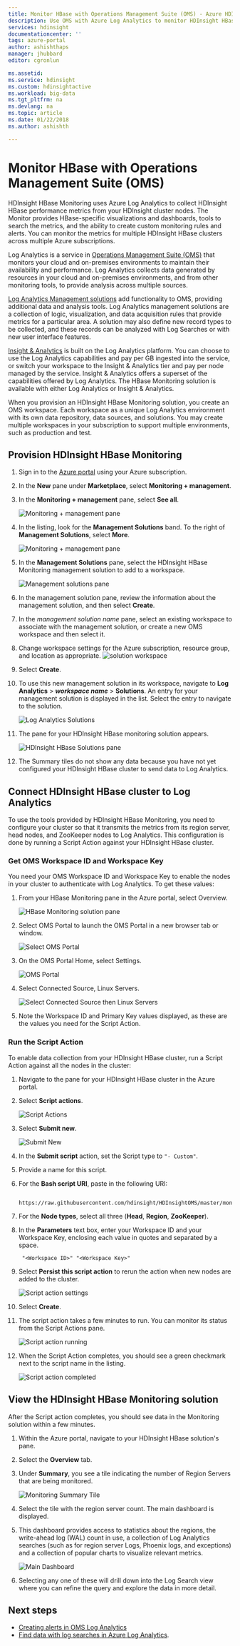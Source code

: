 ```yaml
---
title: Monitor HBase with Operations Management Suite (OMS) - Azure HDInsight | Microsoft Docs
description: Use OMS with Azure Log Analytics to monitor HDInsight HBase clusters.
services: hdinsight
documentationcenter: ''
tags: azure-portal
author: ashishthaps
manager: jhubbard
editor: cgronlun

ms.assetid: 
ms.service: hdinsight
ms.custom: hdinsightactive
ms.workload: big-data
ms.tgt_pltfrm: na
ms.devlang: na
ms.topic: article
ms.date: 01/22/2018
ms.author: ashishth

---
```

# Monitor HBase with Operations Management Suite (OMS)

HDInsight HBase Monitoring uses Azure Log Analytics to collect HDInsight HBase performance metrics from your HDInsight cluster nodes. The Monitor provides HBase-specific visualizations and dashboards, tools to search the metrics, and the ability to create custom monitoring rules and alerts. You can monitor the metrics for multiple HDInsight HBase clusters across multiple Azure subscriptions.

Log Analytics is a service in [Operations Management Suite (OMS)](../../operations-management-suite/operations-management-suite-overview.md) that monitors your cloud and on-premises environments to maintain their availability and performance. Log Analytics collects data generated by resources in your cloud and on-premises environments, and from other monitoring tools, to provide analysis across multiple sources.

[Log Analytics Management solutions](../../log-analytics/log-analytics-add-solutions.md) add functionality to OMS, providing additional data and analysis tools. Log Analytics management solutions are a collection of logic, visualization, and data acquisition rules that provide metrics for a particular area. A solution may also define new record types to be collected, and these records can be analyzed with Log Searches or with new user interface features.

[Insight & Analytics](https://azure.microsoft.com/pricing/details/insight-analytics/) is built on the Log Analytics platform. You can choose to use the Log Analytics capabilities and pay per GB ingested into the service, or switch your workspace to the Insight & Analytics tier and pay per node managed by the service. Insight & Analytics offers a superset of the capabilities offered by Log Analytics. The HBase Monitoring solution is available with either Log Analytics or Insight & Analytics.

When you provision an HDInsight HBase Monitoring solution, you create an OMS workspace. Each workspace as a unique Log Analytics environment with its own data repository, data sources, and solutions. You may create multiple workspaces in your subscription to support multiple environments, such as production and test.

## Provision HDInsight HBase Monitoring

1. Sign in to the [Azure portal](https://portal.azure.com) using your Azure subscription.
2. In the **New** pane under **Marketplace**, select **Monitoring + management**.
3. In the **Monitoring + management** pane, select **See all**.

    ![Monitoring + management pane](./media/apache-hbase-monitor-with-oms/monitoring-management-blade.png)  

4. In the listing, look for the **Management Solutions** band. To the right of **Management Solutions**, select **More**.

    ![Monitoring + management pane](./media/apache-hbase-monitor-with-oms/management-solutions.png) 

5. In the **Management Solutions** pane, select the HDInsight HBase Monitoring management solution to add to a workspace.

    ![Management solutions pane](./media/apache-hbase-monitor-with-oms/hbase-solution.png)  
6. In the management solution pane, review the information about the management solution, and then select **Create**. 
7. In the *management solution name* pane, select an existing workspace to associate with the management solution, or create a new OMS workspace and then select it.
8. Change workspace settings for the Azure subscription, resource group, and location as appropriate. 
    ![solution workspace](./media/apache-hbase-monitor-with-oms/solution-workspace.png)  
9. Select **Create**.  
10. To use this new management solution in its workspace, navigate to **Log Analytics** > ***workspace name*** > **Solutions**. An entry for your management solution is displayed in the list. Select the entry to navigate to the solution.

    ![Log Analytics Solutions](./media/apache-hbase-monitor-with-oms/log-analytics-solutions.png)  

11. The pane for your HDInsight HBase monitoring solution appears.

    ![HDInsight HBase Solutions pane](./media/apache-hbase-monitor-with-oms/hdinsight-hbase-solution.png) 

12. The Summary tiles do not show any data because you have not yet configured your HDInsight HBase cluster to send data to Log Analytics.

## Connect HDInsight HBase cluster to Log Analytics

To use the tools provided by HDInsight HBase Monitoring, you need to configure your cluster so that it transmits the metrics from its region server, head nodes, and ZooKeeper nodes to Log Analytics. This configuration is done by running a Script Action against your HDInsight HBase cluster.

### Get OMS Workspace ID and Workspace Key

You need your OMS Workspace ID and Workspace Key to enable the nodes in your cluster to authenticate with Log Analytics. To get these values:

1. From your HBase Monitoring pane in the Azure portal, select Overview.

    ![HBase Monitoring solution pane](./media/apache-hbase-monitor-with-oms/hdinsight-hbase-solution.png) 

2. Select OMS Portal to launch the OMS Portal in a new browser tab or window.

    ![Select OMS Portal](./media/apache-hbase-monitor-with-oms/select-oms-portal.png) 

3. On the OMS Portal Home, select Settings.

    ![OMS Portal](./media/apache-hbase-monitor-with-oms/oms-portal-settings.png) 

4. Select Connected Source, Linux Servers.

    ![Select Connected Source then Linux Servers](./media/apache-hbase-monitor-with-oms/select-linux-servers.png) 

5. Note the Workspace ID and Primary Key values displayed, as these are the values you need for the Script Action.

### Run the Script Action

To enable data collection from your HDInsight HBase cluster, run a Script Action against all the nodes in the cluster:

1. Navigate to the pane for your HDInsight HBase cluster in the Azure portal.
2. Select **Script actions**.

    ![Script Actions](./media/apache-hbase-monitor-with-oms/script-actions.png) 

3. Select **Submit new**.

    ![Submit New](./media/apache-hbase-monitor-with-oms/script-actions-submit-new.png)  

4. In the **Submit script** action, set the Script type to `"- Custom"`.
5. Provide a name for this script.
6. For the **Bash script URI**, paste in the following URI:

        https://raw.githubusercontent.com/hdinsight/HDInsightOMS/master/monitoring/script2.sh 

7. For the **Node types**, select all three (**Head**, **Region**, **ZooKeeper**).
8. In the **Parameters** text box, enter your Workspace ID and your Workspace Key, enclosing each value in quotes and separated by a space.

        "<Workspace ID>" "<Workspace Key>"

9. Select **Persist this script action** to rerun the action when new nodes are added to the cluster.

    ![Script action settings](./media/apache-hbase-monitor-with-oms/submit-script-action.png)  

10. Select **Create**.
11. The script action takes a few minutes to run. You can monitor its status from the Script Actions pane.

    ![Script action running](./media/apache-hbase-monitor-with-oms/script-action-running.png)  

12. When the Script Action completes, you should see a green checkmark next to the script name in the listing.

    ![Script action completed](./media/apache-hbase-monitor-with-oms/script-action-done.png)  

## View the HDInsight HBase Monitoring solution

After the Script action completes, you should see data in the Monitoring solution within a few minutes.

1. Within the Azure portal, navigate to your HDInsight HBase solution's pane.
2. Select the **Overview** tab.
3. Under **Summary**, you see a tile indicating the number of Region Servers that are being monitored.

    ![Monitoring Summary Tile](./media/apache-hbase-monitor-with-oms/monitoring-summary-tile.png)  

4. Select the tile with the region server count. The main dashboard is displayed.
5. This dashboard provides access to statistics about the regions, the write-ahead log (WAL) count in use, a collection of Log Analytics searches (such as for region server Logs, Phoenix logs, and exceptions) and a collection of popular charts to visualize relevant metrics. 

    ![Main Dashboard](./media/apache-hbase-monitor-with-oms/main-dashboard.png)  

6. Selecting any one of these will drill down into the Log Search view where you can refine the query and explore the data in more detail.

## Next steps

* [Creating alerts in OMS Log Analytics](../../log-analytics/log-analytics-alerts-creating.md)
* [Find data with log searches in Azure Log Analytics](../../log-analytics/log-analytics-log-searches.md).
